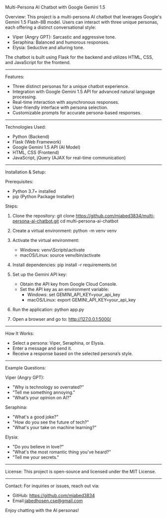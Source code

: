Multi-Persona AI Chatbot with Google Gemini 1.5

Overview:
This project is a multi-persona AI chatbot that leverages Google's Gemini 1.5 Flash-8B model. Users can interact with three unique personas, each offering a distinct conversational style:

- Viper (Angry GPT): Sarcastic and aggressive tone.
- Seraphina: Balanced and humorous responses.
- Elysia: Seductive and alluring tone.

The chatbot is built using Flask for the backend and utilizes HTML, CSS, and JavaScript for the frontend.

---

Features:
- Three distinct personas for a unique chatbot experience.
- Integration with Google Gemini 1.5 API for advanced natural language processing.
- Real-time interaction with asynchronous responses.
- User-friendly interface with persona selection.
- Customizable prompts for accurate persona-based responses.

---

Technologies Used:
- Python (Backend)
- Flask (Web Framework)
- Google Gemini 1.5 API (AI Model)
- HTML, CSS (Frontend)
- JavaScript, jQuery (AJAX for real-time communication)

---

Installation & Setup:

Prerequisites:
- Python 3.7+ installed
- pip (Python Package Installer)

Steps:
1. Clone the repository:
   git clone https://github.com/mjabed3834/multi-persona-ai-chatbot.git
   cd multi-persona-ai-chatbot

2. Create a virtual environment:
   python -m venv venv

3. Activate the virtual environment:
   - Windows:
     venv\Scripts\activate
   - macOS/Linux:
     source venv/bin/activate

4. Install dependencies:
   pip install -r requirements.txt

5. Set up the Gemini API key:
   - Obtain the API key from Google Cloud Console.
   - Set the API key as an environment variable:
     - Windows:
       set GEMINI_API_KEY=your_api_key
     - macOS/Linux:
       export GEMINI_API_KEY=your_api_key

6. Run the application:
   python app.py

7. Open a browser and go to:
   http://127.0.0.1:5000/

---

How It Works:
- Select a persona: Viper, Seraphina, or Elysia.
- Enter a message and send it.
- Receive a response based on the selected persona’s style.

---

Example Questions:

Viper (Angry GPT):
- "Why is technology so overrated?"
- "Tell me something annoying."
- "What’s your opinion on AI?"

Seraphina:
- "What's a good joke?"
- "How do you see the future of tech?"
- "What's your take on machine learning?"

Elysia:
- "Do you believe in love?"
- "What's the most romantic thing you've heard?"
- "Tell me your secrets."

---

License:
This project is open-source and licensed under the MIT License.

---

Contact:
For inquiries or issues, reach out via:
- GitHub: https://github.com/mjabed3834
- Email:jabedhosen.cse@gmail.com

Enjoy chatting with the AI personas!
